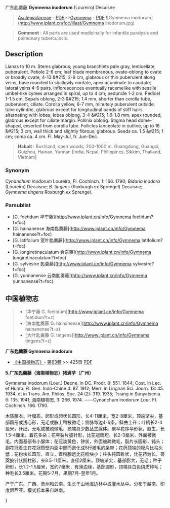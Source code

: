 广东匙羹藤 **Gymnema inodorum** (Loureiro) Decaisne

> [Asclepiadaceae](http://www.iplant.cn/info/Asclepiadaceae?t=foc) - [PDF](http://www.iplant.cn/foc/pdf/Asclepiadaceae.pdf)>>[Gymnema](http://www.iplant.cn/info/Gymnema?t=foc) - [PDF](http://www.iplant.cn/foc/pdf/Gymnema.pdf)
![Gymnema inodorum](http://www.iplant.cn/foc/illast/Gymnema inodorum.jpg)


> **Comment** : 
> All parts are used medicinally for infantile paralysis and pulmonary tuberculosis.

## Description

Lianas to 10 m. Stems glabrous; young branchlets pale gray, lenticellate, puberulent. Petiole 2-6 cm; leaf blade membranous, ovate-oblong to ovate or broadly ovate, 4-13 &amp;#215; 2-9 cm, glabrous or thin puberulent along veins, base rounded to shallowly cordate, apex acuminate to caudate; lateral veins 4-6 pairs. Inflorescences eventually racemelike with sessile umbel-like cymes arranged in spiral, up to 4 cm; peduncle 1-2 cm. Pedicel 1-1.5 cm. Sepals oblong, 2-3 &amp;#215; 1.4 mm, shorter than corolla tube, puberulent, ciliate. Corolla yellow, 6-7 mm, minutely puberulent outside; tube cylindric, glabrous except for longitudinal bands of stiff hairs alternating with lobes; lobes oblong, 3-4 &amp;#215; 1.6-1.8 mm, apex rounded, glabrous except for ciliate margin. Pollinia oblong. Stigma head dome-shaped, exserted from corolla tube. Follicles lanceolate in outline, up to 16 &amp;#215; 3 cm, wall thick and slightly fibrous, glabrous. Seeds ca. 1.5 &amp;#215; 1 cm; coma ca. 4 cm. Fl. May-Jul, fr. Jun-Dec.


> **Habait** : 
> Bushland, open woods; 200-1000 m. Guangdong, Guangxi, Guizhou, Hainan, Yunnan [India, Nepal, Philippines, Sikkim, Thailand, Vietnam]

### Synonym
*Cynanchum inodorum* Loureiro, Fl. Cochinch. 1: 166. 1790; *Bidaria inodora* (Loureiro) Decaisne; *B. tingens* (Roxburgh ex Sprengel) Decaisne; *Gymnema tingens* Roxburgh ex Sprengel.



### Parsublist

* [G.  foetidum  华宁藤](http://www.iplant.cn/info/Gymnema foetidum?t=foc)
* [G.  hainanense  海南匙羹藤](http://www.iplant.cn/info/Gymnema hainanense?t=foc)
* [G.  latifolium  宽叶匙羹藤](http://www.iplant.cn/info/Gymnema latifolium?t=foc)
* [G.  longiretinaculatum  会东藤](http://www.iplant.cn/info/Gymnema longiretinaculatum?t=foc)
* [G.  sylvestre  匙羹藤](http://www.iplant.cn/info/Gymnema sylvestre?t=foc)
* [G.  yunnanense  云南匙羹藤](http://www.iplant.cn/info/Gymnema yunnanense?t=foc)

## 中国植物志

> * [华宁藤  G.  foetidum](http://www.iplant.cn/info/Gymnema foetidum?t=z)
> * [海南匙羹藤  G.  hainanense](http://www.iplant.cn/info/Gymnema hainanense?t=z)
> * [大叶匙羹藤  G.  tingens](http://www.iplant.cn/info/Gymnema tingens?t=z)


**广东匙羹藤 Gymnema inodorum**

* [《中国植物志》](http://www.iplant.cn/frps)- [第63卷](http://www.iplant.cn/frps/vol/63) >> 425页 [PDF](http://www.iplant.cn/frps/pdf/63/425.pdf)


**5.广东匙羹藤（海南植物志）猪满芋（广州）**

Gymnema inodorum (Lour.) Decne. in DC. Prodr. 8: 551. 1844; Cost. in Lec. et Humb. Fl. Gen. Indo-Chine 4: 87. 1912; Merr. in Lingnan Sci. Journ. 13: 45. 1934, et in Trans. Am. Philos. Soc. 24 (2): 319. 1935; Tsiang in Sunyatsenia 6: 135. 1941; 海南植物志, 3: 266. 1974. ——Cynanchum inodorum Lour. Fl. Cochinch. 166. 1790.

木质藤本。叶膜质，卵形或卵状长圆形，长4-11厘米，宽2-8厘米，顶端渐尖，基部圆形或浅心形，无毛或脉上稍被微毛；侧脉每边4-6条，斜曲上升；叶柄长2-4厘米，纤细，无毛或被疏微毛，顶端具少数丛生腺体。聚伞花序伞形状，腋生，长1.5-4厘米，着花多朵；花萼裂片披针形，比花冠筒短，长2-3毫米，外面被微毛，内面基部有小腺体；花冠淡黄色，钟状，外面被疏微毛，裂片长圆形，钝头；副花冠着生在花冠筒壁内面中部而退化成5行被毛的条带；花药顶端的膜片比柱头低；花粉块长圆形，直立，着粉腺远比花粉块小；柱头钝圆锥状，比花药为长。蓇葖披针状圆柱形，长8.5-11厘米，直径2厘米，顶端渐尖，基部膨大，无毛；种子卵形，长1.2-1.5厘米，宽约7毫米，有薄边缘，基部圆形，顶端具白色绢质种毛；种毛长3.5厘米。花期5-7月，果期7月-翌年1月。

产于广东、广西、贵州和云南。生长于山地溪边林中或灌木丛中。分布于越南、印度尼西亚。模式标本采自越南。



}